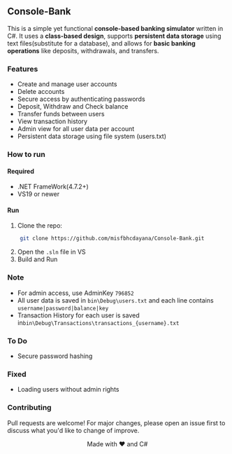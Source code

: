 ## Console-Bank
This is a simple yet functional **console-based banking simulator** written in C#. It uses a **class-based design**, supports **persistent data storage** using text files(substitute for a database), and allows for **basic banking operations** like deposits, withdrawals, and transfers.

### Features
- Create and manage user accounts
- Delete accounts
- Secure access by authenticating passwords 
- Deposit, Withdraw and Check balance
- Transfer funds between users
- View transaction history
- Admin view for all user data per account
- Persistent data storage using file system (users.txt)

### How to run
#### Required
- .NET FrameWork(4.7.2+)
- VS19 or newer
#### Run
1. Clone the repo:<br>
```bash
    git clone https://github.com/misfbhcdayana/Console-Bank.git
```
2. Open the `.sln` file in VS
3. Build and Run

### Note
- For admin access, use AdminKey `796852`
- All user data is saved in `bin\Debug\users.txt` and each line contains `username|password|balance|key`
- Transaction History for each user is saved in`bin\Debug\Transactions\transactions_{username}.txt` 

### To Do
- Secure password hashing

### Fixed
- Loading users without admin rights

### Contributing
Pull requests are welcome! For major changes, please open an issue first to discuss what you'd like to change of improve.
<p align="center">Made with ❤️ and C#</p>
